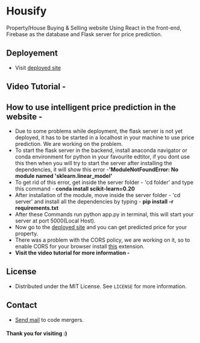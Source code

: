 # Housify
Property/House Buying & Selling website Using React in the front-end, Firebase as the database and Flask server for price prediction.

## Deployement
- Visit [deployed site](https://housify-codemergers.netlify.app/)
  
## Video Tutorial - 

## How to use intelligent price prediction in the website - 
- Due to some problems while deployment, the flask server is not yet deployed, it has to be started in a localhost in your machine to use price prediction. We are working on the problem.
- To start the flask server in the backend, install anaconda navigator or conda environment for python in your favourite edtitor, if you dont use this then when you will try to start the server after installing the dependencies, it will show this error -<b>'ModuleNotFoundError: No module named 'sklearn.linear_model'</b>
- To get rid of this error, get inside the server folder - 'cd folder' and type this command - <b>conda install scikit-learn=0.20</b>
- After installation of the module, move inside the server folder - 'cd server' and install all the dependencies by typing - <b>pip install -r requirements.txt</b>
- After these Commands run python app.py in terminal, this will start your server at port 5000(Local Host). 
- Now go to the [deployed site](https://housify-codemergers.netlify.app/) and you can get predicted price for your property. 
- There was a problem with the CORS policy, we are working on it, so to enable CORS for your browser install [this](https://chrome.google.com/webstore/detail/moesif-origin-cors-change/digfbfaphojjndkpccljibejjbppifbc#:~:text=Moesif%20Origin%20%26%20CORS%20Changer&text=This%20plugin%20allows%20you%20to%20send%20cross%2Ddomain%20requests.&text=This%20plugin%20allows%20you%20to%20send%20cross%2Ddomain%20requests%20directly,Allow%2DOrigin%20set%20to%20*.) extension.
- <b>Visit the video tutorial for more information - </b> 
  
## License
- Distributed under the MIT License. See `LICENSE` for more information.

## Contact
- [Send mail](mailto:codemergers.org@gmail.com) to code mergers.

#### Thank you for visiting :)
